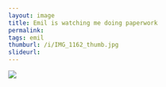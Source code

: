 ```yaml
---
layout: image
title: Emil is watching me doing paperwork
permalink: 
tags: emil
thumburl: /i/IMG_1162_thumb.jpg
slideurl: 
---
```


![]({{site.url}}/i/IMG_1162.jpg)


